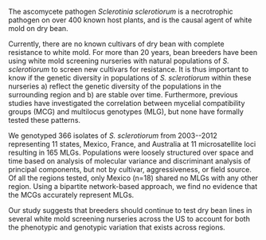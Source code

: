 The ascomycete pathogen *Sclerotinia sclerotiorum* is a necrotrophic pathogen on over 400 known host plants, and is the causal agent of white mold on dry bean. 
<!-- Two to three sentences of more detailed background, comprehensible to scientists in related disciplines.  -->
Currently, there are no known cultivars of dry bean with complete resistance to white mold. 
For more than 20 years, bean breeders have been using white mold screening nurseries with natural populations of *S. sclerotiorum* to screen new cultivars for resistance. 
It is thus important to know if the genetic diversity in populations of *S. sclerotiorum* within these nurseries a) reflect the genetic diversity of the populations in the surrounding region and b) are stable over time. 
Furthermore, previous studies have investigated the correlation between mycelial compatibility groups (MCG) and multilocus genotypes (MLG), but none have formally tested these patterns.
<!-- One sentence clearly stating the general problem being addressed by this particular study. -->
<!-- One sentence summarising the main result (with the words "here we show" or their equivalent). Two or three sentences explaining what the main result reveals in direct comparison to what was thought to be the case previously, or how the main result adds to previous knowledge. -->
We genotyped 366 isolates of *S. sclerotiorum* from 2003--2012 representing 11 states, Mexico, France, and Australia at 11 microsatellite loci resulting in 165 MLGs. 
Populations were loosely structured over space and time based on analysis of molecular variance and discriminant analysis of principal components, but not by cultivar, aggressiveness, or field source.
Of all the regions tested, only Mexico (n=18) shared no MLGs with any other region. 
Using a bipartite network-based approach, we find no evidence that the MCGs accurately represent MLGs. 
<!-- 
One or two sentences to put the results into a more general context. Two or three sentences to provide a broader perspective, readily comprehensible to a scientist in any discipline, may be included in the first paragraph if the editor considers that the accessibility of the paper is significantly enhanced by their inclusion. Under these circumstances, the length of the paragraph can be up to 300 words. (The above example is 190 words without the final section, and 250 words with it). -->
Our study suggests that breeders should continue to test dry bean lines in several white mold screening nurseries across the US to account for both the phenotypic and genotypic variation that exists across regions.  
